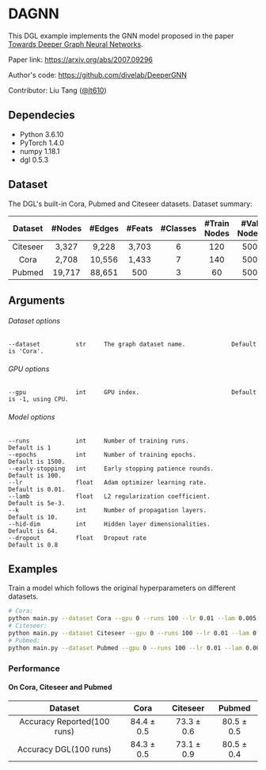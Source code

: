 # DAGNN

This DGL example implements the GNN model proposed in the paper [Towards Deeper Graph Neural Networks](https://arxiv.org/abs/2007.09296).

Paper link: https://arxiv.org/abs/2007.09296

Author's code: https://github.com/divelab/DeeperGNN

Contributor: Liu Tang ([@lt610](https://github.com/lt610))

## Dependecies
- Python 3.6.10
- PyTorch 1.4.0
- numpy 1.18.1
- dgl 0.5.3

## Dataset

The DGL's built-in Cora, Pubmed and Citeseer datasets. Dataset summary:

| Dataset | #Nodes | #Edges | #Feats | #Classes | #Train Nodes | #Val Nodes | #Test Nodes |
| :-: | :-: | :-: | :-: | :-: | :-: | :-: | :-: |
| Citeseer | 3,327 | 9,228 | 3,703 | 6 | 120 | 500 | 1000 |
| Cora | 2,708 | 10,556 | 1,433 | 7 | 140 | 500 | 1000 |
| Pubmed | 19,717 | 88,651 | 500 | 3 | 60 | 500 | 1000 |

## Arguments

###### Dataset options
```
--dataset          str     The graph dataset name.             Default is 'Cora'.
```

###### GPU options
```
--gpu              int     GPU index.                          Default is -1, using CPU.
```

###### Model options
```
--runs             int     Number of training runs.               Default is 1
--epochs           int     Number of training epochs.             Default is 1500.
--early-stopping   int     Early stopping patience rounds.        Default is 100.
--lr               float   Adam optimizer learning rate.          Default is 0.01.
--lamb             float   L2 regularization coefficient.         Default is 5e-3.
--k                int     Number of propagation layers.          Default is 10.
--hid-dim          int     Hidden layer dimensionalities.         Default is 64.
--dropout          float   Dropout rate                           Default is 0.8
```

## Examples

Train a model which follows the original hyperparameters on different datasets.
```bash
# Cora:
python main.py --dataset Cora --gpu 0 --runs 100 --lr 0.01 --lam 0.005 --k 12 --dropout 0.8
# Citeseer:
python main.py --dataset Citeseer --gpu 0 --runs 100 --lr 0.01 --lam 0.02 --k 16 --dropout 0.8
# Pubmed:
python main.py --dataset Pubmed --gpu 0 --runs 100 --lr 0.01 --lam 0.005 --k 20 --dropout 0.8
```
### Performance

#### On Cora, Citeseer and Pubmed
| Dataset | Cora | Citeseer | Pubmed |
| :-: | :-: | :-: | :-: |
| Accuracy Reported(100 runs) | 84.4 ± 0.5 | 73.3 ± 0.6 | 80.5 ± 0.5 |
| Accuracy DGL(100 runs) | 84.3 ± 0.5 | 73.1 ± 0.9 | 80.5 ± 0.4 |
